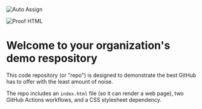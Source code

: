 ![Auto Assign](https://github.com/github-practice-organisation/demo-repository/actions/workflows/auto-assign.yml/badge.svg)

![Proof HTML](https://github.com/github-practice-organisation/demo-repository/actions/workflows/proof-html.yml/badge.svg)

# Welcome to your organization's demo respository
This code repository (or "repo") is designed to demonstrate the best GitHub has to offer with the least amount of noise.

The repo includes an `index.html` file (so it can render a web page), two GitHub Actions workflows, and a CSS stylesheet dependency.

